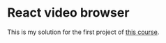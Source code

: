 # React video browser
This is my solution for the first project of [this course](https://udemy.com/react-redux).
